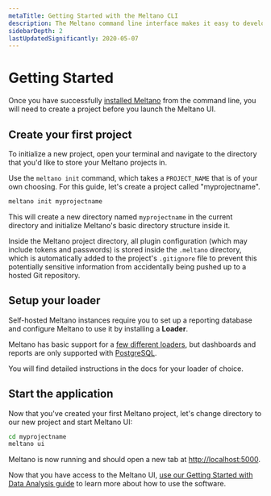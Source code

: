 ```yaml
---
metaTitle: Getting Started with the Meltano CLI
description: The Meltano command line interface makes it easy to develop, run, and debug every step of the data analysis lifecycle.
sidebarDepth: 2
lastUpdatedSignificantly: 2020-05-07
---
```


# Getting Started

Once you have successfully [installed Meltano](/docs/installation.html) from the command line, you will need to create a project before you launch the Meltano UI.

## Create your first project

To initialize a new project, open your terminal and navigate to the directory that you'd like to store your Meltano projects in.

Use the `meltano init` command, which takes a `PROJECT_NAME` that is of your own choosing. For this guide, let's create a project called "myprojectname".

```bash
meltano init myprojectname
```

This will create a new directory named `myprojectname` in the current directory and initialize Meltano's basic directory structure inside it.

Inside the Meltano project directory, all plugin configuration (which may include tokens and passwords) is stored inside the `.meltano` directory, which is automatically added to the project's `.gitignore` file to prevent this potentially sensitive information from accidentally being pushed up to a hosted Git repository.

## Setup your loader

Self-hosted Meltano instances require you to set up a reporting database and configure Meltano to use it by installing a **Loader**.

Meltano has basic support for a [few different loaders](/plugins/loaders/), but dashboards and reports are only supported with [PostgreSQL](/plugins/loaders/postgres.html).

You will find detailed instructions in the docs for your loader of choice.

## Start the application

Now that you've created your first Meltano project, let's change directory to our new project and start Meltano UI:

```bash
cd myprojectname
meltano ui
```

Meltano is now running and should open a new tab at [http://localhost:5000](http://localhost:5000).

Now that you have access to the Meltano UI, [use our Getting Started with Data Analysis guide](/docs/analysis.html#connect-data-sources) to learn more about how to use the software.
